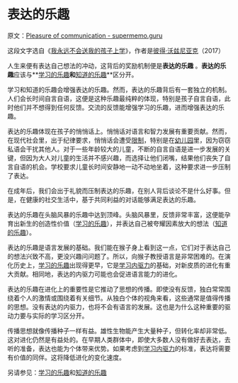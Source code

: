 # 表达的乐趣

原文：[Pleasure of communication - supermemo.guru](https://supermemo.guru/wiki/Pleasure_of_communication)

这段文字选自《[我永远不会送我的孩子上学](https://supermemo.guru/wiki/Problem_of_Schooling)》，作者是[彼得·沃兹尼亚克](https://supermemo.guru/wiki/Piotr_Wozniak)（2017）

人生来便有表达自己想法的冲动，这背后的奖励机制便是**表达的乐趣** 。**表达的乐趣**应该与**[学习的乐趣](https://supermemo.guru/wiki/Pleasure_of_learning)**和**[知道的乐趣](https://supermemo.guru/wiki/Pleasure_of_knowing)**区分开。

学习和知道的乐趣会增强表达的乐趣。然而，表达的乐趣背后有一套独立的机制。人们会长时间自言自语，这便是这种乐趣最纯粹的体现，特别是孩子自言自语，此时他们并不想得到任何反馈。交流的反馈能增强学习的乐趣，进而增强表达的乐趣。

表达的乐趣体现在孩子的悄悄话上。悄悄话对语言和智力发展有重要贡献。然而，在现代社会里，出于纪律要求，悄悄话会遭受[限制](https://supermemo.guru/wiki/50_bad_habits#Suppressed_communication)，特别是在[幼儿园](https://supermemo.guru/wiki/Daycare)里，因为窃窃私语会干扰其他人。对于一些年龄较大的儿童，不断的自言自语是进一步发展的关键，但因为大人对儿童的生活并不感兴趣，而选择让他们闭嘴，结果他们丧失了自言自语的机会。学校要求儿童长时间安静地一动不动地坐着，这种要求进一步压制了表达。

在成年后，我们会出于礼貌而压制表达的乐趣，在别人背后谈论不是什么好事。但是，在健康的社交生活中，基于共同利益的对话能够满足表达的乐趣。

表达的乐趣在头脑风暴的乐趣中达到顶峰。头脑风暴里，反馈非常丰富，这便能孕育出新生的创造性价值（[学习的乐趣](https://supermemo.guru/wiki/Pleasure_of_learning)），并表达自己被夸耀因素放大的想法（[知道的乐趣](https://supermemo.guru/wiki/Pleasure_of_knowing)）。

表达的乐趣是语言发展的基础。我们能在猴子身上看到这一点，它们对于表达自己的想法兴致不高，更没兴趣问问题了。所以，向猴子教授语言是非常困难的。在演化历史上，[学习的乐趣](https://supermemo.guru/wiki/Pleasure_of_learning)出现得更早，它是[学习内驱力](https://supermemo.guru/wiki/Learn_drive)的基础，对新皮质的进化有重大贡献。相同地，表达的内驱力可能也会促进语言能力的进化。

表达的乐趣在进化上的重要性是它推动了思想的传播。即使没有反馈，独白常常围绕着个人的激情或围绕着有关细节。从独白个体的视角来看，这些通常是值得传播的思想。没有表达的内驱力，也将不会有语言的发展。这也是为什么这种重要的驱动力要与实际的学习区分开。

传播思想就像传播种子一样有益。雄性生物能产生大量种子，但转化率却非常低。这对进化仍然是有益处的。在早期人类群体中，即使大多数人没有做好去表达，去听的准备，表达也能为个体带来优势。如果考虑到[学习内驱力](https://supermemo.guru/wiki/Learn_drive)的标准，表达将需要有价值的同伴。这将降低进化的变化速度。

另请参见：[学习的乐趣](https://supermemo.guru/wiki/Pleasure_of_learning)和[知道的乐趣](https://supermemo.guru/wiki/Pleasure_of_knowing)